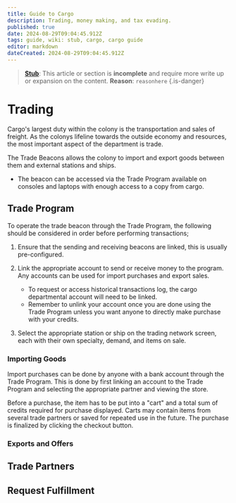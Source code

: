 ```yaml
---
title: Guide to Cargo
description: Trading, money making, and tax evading.
published: true
date: 2024-08-29T09:04:45.912Z
tags: guide, wiki: stub, cargo, cargo guide
editor: markdown
dateCreated: 2024-08-29T09:04:45.912Z
---
```


> [**Stub**](/maintenance/Templates#stub): This article or section is **incomplete** and require more write up or expansion on the content. **Reason**: `reasonhere`
{.is-danger}

# Trading
Cargo's largest duty within the colony is the transportation and sales of freight. As the colonys lifeline towards the outside economy and resources, the most important aspect of the department is trade.

The Trade Beacons allows the colony to import and export goods between them and external stations and ships. 
* The beacon can be accessed via the Trade Program available on consoles and laptops with enough access to a copy from cargo.

## Trade Program
To operate the trade beacon through the Trade Program, the following should be considered in order before performing transactions;

1. Ensure that the sending and receiving beacons are linked, this is usually pre-configured.
2. Link the appropriate account to send or receive money to the program. Any accounts can be used for import purchases and export sales. 
  
   * To request or access historical transactions log, the cargo departmental account will need to be linked.
   * Remember to unlink your account once you are done using the Trade Program unless you want anyone to directly make purchase with your credits.
3. Select the appropriate station or ship on the trading network screen, each with their own specialty, demand, and items on sale.

### Importing Goods
Import purchases can be done by anyone with a bank account through the Trade Program. This is done by first linking an account to the Trade Program and selecting the appropriate partner and viewing the store.

Before a purchase, the item has to be put into a "cart" and a total sum of credits required for purchase displayed. Carts may contain items from several trade partners or saved for repeated use in the future. The purchase is finalized by clicking the checkout button.

### Exports and Offers


## Trade Partners

## Request Fulfillment

